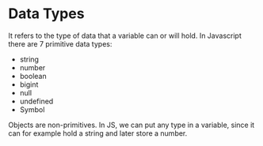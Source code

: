# Data Types
It refers to the type of data that a variable can or will hold. In Javascript there are 7 primitive data types:
- string
- number
- boolean
- bigint
- null
- undefined
- Symbol

Objects are non-primitives.
In JS, we can put any type in a variable, since it can for example hold a string and later store a number.